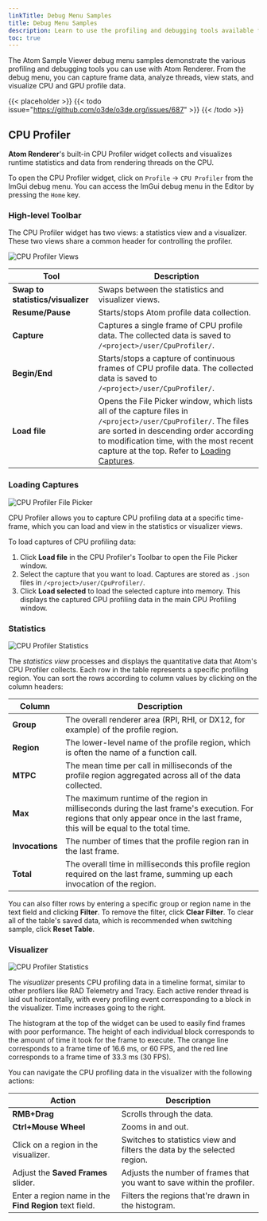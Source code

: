 ```yaml
---
linkTitle: Debug Menu Samples
title: Debug Menu Samples
description: Learn to use the profiling and debugging tools available for Atom Renderer with Atom Sample Viewer's debug menu samples.
toc: true
--- 
```


The Atom Sample Viewer debug menu samples demonstrate the various profiling and debugging tools you can use with Atom Renderer. From the debug menu, you can capture frame data, analyze threads, view stats, and visualize CPU and GPU profile data.

{{< placeholder >}}
{{< todo issue="https://github.com/o3de/o3de.org/issues/687" >}}
{{< /todo >}}

## CPU Profiler

**Atom Renderer**'s built-in CPU Profiler widget collects and visualizes runtime statistics and data from rendering threads on the CPU. 

To open the CPU Profiler widget, click on `Profile` &rarr; `CPU Profiler` from the ImGui debug menu. You can access the ImGui debug menu in the Editor by pressing the `Home` key.

### High-level Toolbar

The CPU Profiler widget has two views: a statistics view and a visualizer. These two views share a common header for controlling the profiler.

![CPU Profiler Views](/images/atom-guide/atom-sample-viewer/cpu-profiler-views.png)

| Tool | Description |
| - | - |
| **Swap to statistics/visualizer** | Swaps between the statistics and visualizer views. |
| **Resume/Pause** | Starts/stops Atom profile data collection. |
| **Capture** | Captures a single frame of CPU profile data. The collected data is saved to `/<project>/user/CpuProfiler/`. |
| **Begin/End** | Starts/stops a capture of continuous frames of CPU profile data. The collected data is saved to `/<project>/user/CpuProfiler/`. |
| **Load file** | Opens the File Picker window, which lists all of the capture files in `/<project>/user/CpuProfiler/`. The files are sorted in descending order according to modification time, with the most recent capture at the top. Refer to [Loading Captures](#loading-captures). |

### Loading Captures

![CPU Profiler File Picker](/images/atom-guide/atom-sample-viewer/cpu-profiler-file-picker.png)


CPU Profiler allows you to capture CPU profiling data at a specific time-frame, which you can load and view in the statistics or visualizer views. 

To load captures of CPU profiling data:
1. Click **Load file** in the CPU Profiler's Toolbar to open the File Picker window. 
2. Select the capture that you want to load. Captures are stored as `.json` files in `/<project>/user/CpuProfiler/`.
3. Click **Load selected** to load the selected capture into memory. This displays the captured CPU profiling data in the main CPU Profiling window. 


### Statistics

![CPU Profiler Statistics](/images/atom-guide/atom-sample-viewer/cpu-profiler-statistics.png)

The _statistics view_ processes and displays the quantitative data that Atom's CPU Profiler collects. Each row in the table represents a specific profiling region. You can sort the rows according to column values by clicking on the column headers:

| Column | Description |
| - | - |
| **Group** | The overall renderer area (RPI, RHI, or DX12, for example) of the profile region. |
| **Region** | The lower-level name of the profile region, which is often the name of a function call. |
| **MTPC** | The mean time per call in milliseconds of the profile region aggregated across all of the data collected. |
| **Max** | The maximum runtime of the region in milliseconds during the last frame's execution. For regions that only appear once in the last frame, this will be equal to the total time.
| **Invocations** | The number of times that the profile region ran in the last frame. |
| **Total** | The overall time in milliseconds this profile region required on the last frame, summing up each invocation of the region. |

You can also filter rows by entering a specific group or region name in the text field and clicking **Filter**. To remove the filter, click **Clear Filter**. To clear all of the table's saved data, which is recommended when switching sample, click **Reset Table**.

### Visualizer

![CPU Profiler Statistics](/images/atom-guide/atom-sample-viewer/cpu-profiler-visualizer.png)

The _visualizer_ presents CPU profiling data in a timeline format, similar to other profilers like RAD Telemetry and Tracy. Each active render thread is laid out horizontally, with every profiling event corresponding to a block in the visualizer. Time increases going to the right.

The histogram at the top of the widget can be used to easily find frames with poor performance. The height of each individual block corresponds to the amount of time it took for the frame to execute. The orange line corresponds to a frame time of 16.6 ms, or 60 FPS, and the red line corresponds to a frame time of 33.3 ms (30 FPS).

You can navigate the CPU profiling data in the visualizer with the following actions:

| Action | Description |
| - | - |
| **RMB+Drag** | Scrolls through the data. |
| **Ctrl+Mouse Wheel** | Zooms in and out. |
| Click on a region in the visualizer. | Switches to statistics view and filters the data by the selected region. |
| Adjust the **Saved Frames** slider. | Adjusts the number of frames that you want to save within the profiler. |
| Enter a region name in the **Find Region** text field. | Filters the regions that're drawn in the histogram. |

[//]: # (Commenting out empty sections for now)
[//]: # (## Culling Debug Window)
[//]: # (## GPU Profiler)
[//]: # (## Pass Tree)
[//]: # (## Transient Attachment Profiler)
